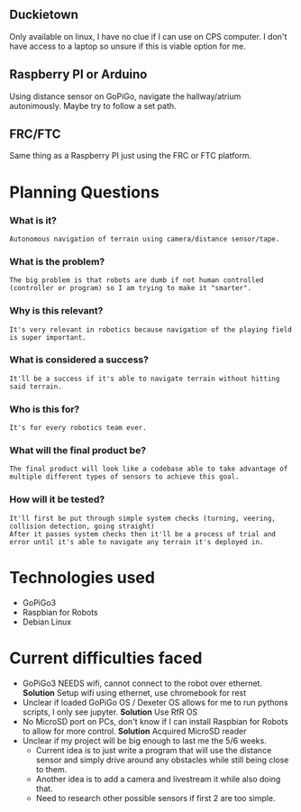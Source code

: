 ## Duckietown 

Only available on linux, I have no clue if I can use on CPS computer. I don't have access to a laptop so unsure if this is viable option for me.

## Raspberry PI or Arduino 

Using distance sensor on GoPiGo, navigate the hallway/atrium autonimously. Maybe try to follow a set path.

## FRC/FTC

Same thing as a Raspberry PI just using the FRC or FTC platform.

# Planning Questions 

### What is it?

    Autonomous navigation of terrain using camera/distance sensor/tape. 

### What is the problem?

    The big problem is that robots are dumb if not human controlled (controller or program) so I am trying to make it "smarter".
    
### Why is this relevant? 

    It's very relevant in robotics because navigation of the playing field is super important. 

### What is considered a success?

    It'll be a success if it's able to navigate terrain without hitting said terrain. 
    
### Who is this for?

    It's for every robotics team ever.

### What will the final product be?

    The final product will look like a codebase able to take advantage of multiple different types of sensors to achieve this goal.

### How will it be tested?

    It'll first be put through simple system checks (turning, veering, collision detection, going straight)
    After it passes system checks then it'll be a process of trial and error until it's able to navigate any terrain it's deployed in.

# Technologies used 

- GoPiGo3
- Raspbian for Robots
- Debian Linux

# Current difficulties faced 

- GoPiGo3 NEEDS wifi, cannot connect to the robot over ethernet. **Solution** Setup wifi using ethernet, use chromebook for rest 
- Unclear if loaded GoPiGo OS / Dexeter OS allows for me to run pythons scripts, I only see jupyter. **Solution** Use RfR OS
- No MicroSD port on PCs, don't know if I can install Raspbian for Robots to allow for more control. **Solution** Acquired MicroSD reader
- Unclear if my project will be big enough to last me the 5/6 weeks. 
    - Current idea is to just write a program that will use the distance sensor and simply drive around any obstacles while still being close to them.
    - Another idea is to add a camera and livestream it while also doing that.
    - Need to research other possible sensors if first 2 are too simple.
